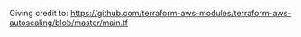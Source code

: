 Giving credit to:
https://github.com/terraform-aws-modules/terraform-aws-autoscaling/blob/master/main.tf